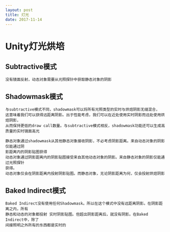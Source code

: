 ```yaml
---
layout: post
title: 灯光
date: 2017-11-14
---
```


# Unity灯光烘培

## Subtractive模式
	没有镜面反射，动态对象需要从光照探针中获取静态对象的阴影

## Shadowmask模式
	与subtractive模式不同，shadowmask可以将所有光照类型的实时与烘焙阴影无缝混合，
	这意味着我们可以获得远距离阴影。出于性能考虑，我们可以在近处使用实时阴影而远处使用烘焙阴影，
	从而保持更低的draw call数量。与subtractive模式相反，shadowmask功能还可以生成高质量的实时镜面高光
	
	静态对象通过shadowmask从其他静态对象接收阴影，不必考虑阴影距离。来自动态对象的阴影仅能通过阴
	影距离内的阴影贴图获得
	动态对象通过阴影距离内的阴影贴图接受来自其他动态对象的阴影。来自静态对象的阴影仅能通过光照探针
	获得。
	动态对象仅会在阴影距离内投射阴影贴图。而静态对象，无论阴影距离为何，仅会投射烘焙阴影

## Baked Indirect模式	
	Baked Indirect没有使用任何Shadowmask。所以在这个模式中没有远距离阴影。在阴影距离之内，所有
	静态和动态的对象都投射 实时阴影贴图。但超出阴影距离后，就没有阴影。在Baked Indirect中，除了
	间接照明之外所有的东西都是实时的